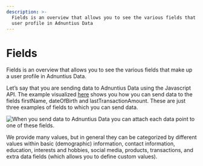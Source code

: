 ```yaml
---
description: >-
  Fields is an overview that allows you to see the various fields that make up a
  user profile in Adnuntius Data
---
```


# Fields

Fields is an overview that allows you to see the various fields that make up a user profile in Adnuntius Data.

Let’s say that you are sending data to Adnuntius Data using the Javascript API. The example visualized [here](../../api-documentation/) shows you how you can send data to the fields firstName, dateOfBirth and lastTransactionAmount. These are just three examples of fields to which you can send data.

![When you send data to Adnuntius Data you can attach each data point to one of these fields.](../../../.gitbook/assets/202003-ad-fields-fields-_1_.gif)

We provide many values, but in general they can be categorized by different values within basic \(demographic\) information, contact information, education, interests and hobbies, social media, products, transactions, and extra data fields \(which allows you to define custom values\). 

